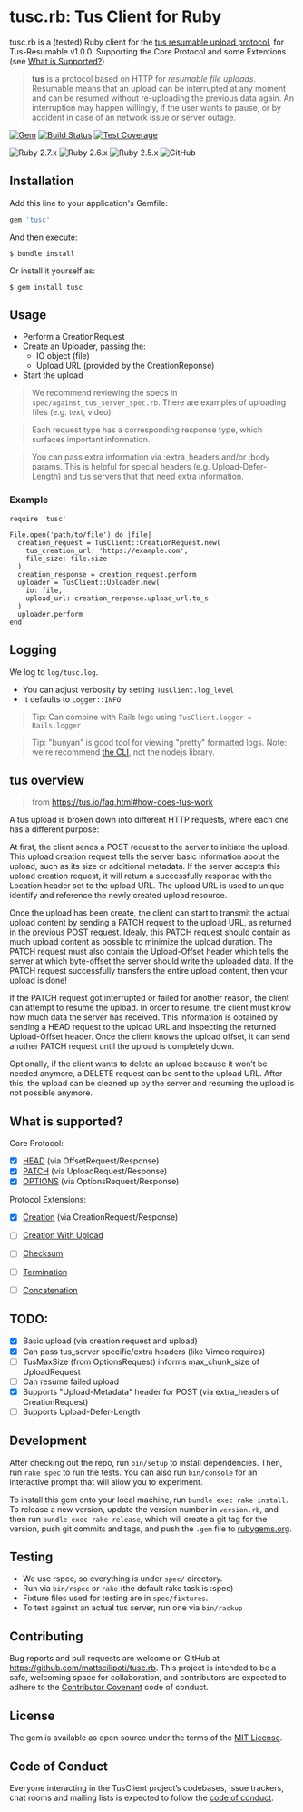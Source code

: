 # tusc.rb: Tus Client for Ruby

tusc.rb is a (tested) Ruby client for the [tus resumable upload protocol](http://tus.io), for Tus-Resumable v1.0.0. Supporting the Core Protocol and some Extentions (see [What is Supported?](#what-is-supported))

> **tus** is a protocol based on HTTP for *resumable file uploads*. Resumable
> means that an upload can be interrupted at any moment and can be resumed without
> re-uploading the previous data again. An interruption may happen willingly, if
> the user wants to pause, or by accident in case of an network issue or server
> outage.

[![Gem](https://img.shields.io/gem/v/tusc)](https://github.com/mattscilipoti.tusc.rb)
[![Build Status](https://travis-ci.com/mattscilipoti/tusc.rb.svg?branch=master&logo=travis)](https://travis-ci.com/mattscilipoti/tusc.rb)
[![Test Coverage](https://coveralls.io/repos/mattscilipoti/tusc.rb/badge.svg?branch=master)](https://coveralls.io/r/mattscilipoti/tusc.rb)

![Ruby 2.7.x](https://img.shields.io/badge/ruby-2.7-blue)
![Ruby 2.6.x](https://img.shields.io/badge/ruby-2.6-blue)
![Ruby 2.5.x](https://img.shields.io/badge/ruby-2.5-blue)
![GitHub](https://img.shields.io/github/license/mattscilipoti/tusc.rb)

## Installation

Add this line to your application's Gemfile:

```ruby
gem 'tusc'
```

And then execute:

    $ bundle install

Or install it yourself as:

    $ gem install tusc

## Usage

- Perform a CreationRequest
- Create an Uploader, passing the:
  - IO object (file)
  - Upload URL (provided by the CreationReponse)
- Start the upload

> We recommend reviewing the specs in `spec/against_tus_server_spec.rb`. There are examples of uploading files (e.g. text, video).

> Each request type has a corresponding response type, which surfaces important information.

> You can pass extra information via :extra_headers and/or :body params. This is helpful for special headers (e.g. Upload-Defer-Length) and tus servers that that need extra information.

### Example

```
require 'tusc'

File.open('path/to/file') do |file|
  creation_request = TusClient::CreationRequest.new(
    tus_creation_url: 'https://example.com',
    file_size: file.size
  )
  creation_response = creation_request.perform
  uploader = TusClient::Uploader.new(
    io: file,
    upload_url: creation_response.upload_url.to_s
  )
  uploader.perform
end
```

## Logging

We log to `log/tusc.log`.

- You can adjust verbosity by setting `TusClient.log_level`
- It defaults to `Logger::INFO`

> Tip: Can combine with Rails logs using `TusClient.logger = Rails.logger`

> Tip: "bunyan" is good tool for viewing "pretty" formatted logs. Note: we're recommend [the CLI](https://github.com/trentm/node-bunyan#installation), not the nodejs library.

## tus overview

> from https://tus.io/faq.html#how-does-tus-work

A tus upload is broken down into different HTTP requests, where each one has a different purpose:

At first, the client sends a POST request to the server to initiate the upload. This upload creation request tells the server basic information about the upload, such as its size or additional metadata. If the server accepts this upload creation request, it will return a successfully response with the Location header set to the upload URL. The upload URL is used to unique identify and reference the newly created upload resource.

Once the upload has been create, the client can start to transmit the actual upload content by sending a PATCH request to the upload URL, as returned in the previous POST request. Idealy, this PATCH request should contain as much upload content as possible to minimize the upload duration. The PATCH request must also contain the Upload-Offset header which tells the server at which byte-offset the server should write the uploaded data. If the PATCH request successfully transfers the entire upload content, then your upload is done!

If the PATCH request got interrupted or failed for another reason, the client can attempt to resume the upload. In order to resume, the client must know how much data the server has received. This information is obtained by sending a HEAD request to the upload URL and inspecting the returned Upload-Offset header. Once the client knows the upload offset, it can send another PATCH request until the upload is completely down.

Optionally, if the client wants to delete an upload because it won’t be needed anymore, a DELETE request can be sent to the upload URL. After this, the upload can be cleaned up by the server and resuming the upload is not possible anymore.

## What is supported?

Core Protocol:

- [X] [HEAD](https://tus.io/protocols/resumable-upload.html#head) (via OffsetRequest/Response)
- [X] [PATCH](https://tus.io/protocols/resumable-upload.html#patch) (via UploadRequest/Response)
- [X] [OPTIONS](https://tus.io/protocols/resumable-upload.html#options) (via OptionsRequest/Response)

Protocol Extensions:

- [X] [Creation](https://tus.io/protocols/resumable-upload.html#creation) (via CreationRequest/Response)
- [ ] [Creation With Upload](https://tus.io/protocols/resumable-upload.html#creation-with-upload)
- [ ] [Checksum](https://tus.io/protocols/resumable-upload.html#checksum)
- [ ] [Termination](https://tus.io/protocols/resumable-upload.html#termination)
- [ ] [Concatenation](https://tus.io/protocols/resumable-upload.html#concatenation)


## TODO:
- [X] Basic upload (via creation request and upload)
- [X] Can pass tus_server specific/extra headers (like Vimeo requires)
- [ ] TusMaxSize (from OptionsRequest) informs max_chunk_size of UploadRequest
- [ ] Can resume failed upload
- [x] Supports "Upload-Metadata" header for POST (via extra_headers of CreationRequest)
- [ ] Supports Upload-Defer-Length

## Development

After checking out the repo, run `bin/setup` to install dependencies. Then, run `rake spec` to run the tests. You can also run `bin/console` for an interactive prompt that will allow you to experiment.

To install this gem onto your local machine, run `bundle exec rake install`. To release a new version, update the version number in `version.rb`, and then run `bundle exec rake release`, which will create a git tag for the version, push git commits and tags, and push the `.gem` file to [rubygems.org](https://rubygems.org).

## Testing

- We use rspec, so everything is under `spec/` directory.
- Run via `bin/rspec` or `rake` (the default rake task is :spec)
- Fixture files used for testing are in `spec/fixtures`.
- To test against an actual tus server, run one via `bin/rackup`

## Contributing

Bug reports and pull requests are welcome on GitHub at https://github.com/mattscilipoti/tusc.rb. This project is intended to be a safe, welcoming space for collaboration, and contributors are expected to adhere to the [Contributor Covenant](http://contributor-covenant.org) code of conduct.

## License

The gem is available as open source under the terms of the [MIT License](https://opensource.org/licenses/MIT).

## Code of Conduct

Everyone interacting in the TusClient project’s codebases, issue trackers, chat rooms and mailing lists is expected to follow the [code of conduct](https://github.com/mattscilipoti/tusc.rb/blob/master/CODE_OF_CONDUCT.md).
